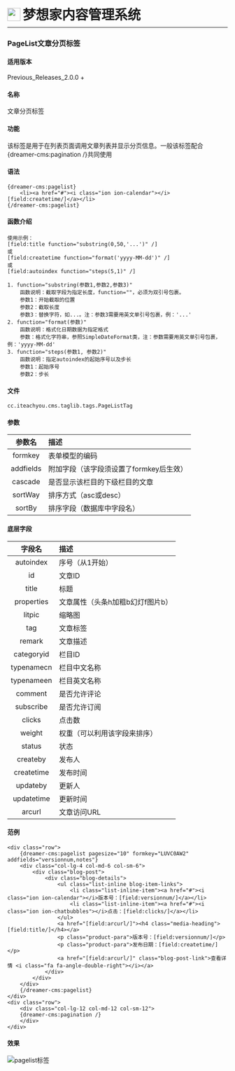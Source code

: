 <div style="display: flex;">
	<img src="https://oss.iteachyou.cc/logo.png" height="30" />
	<div style="margin-left: 5px; font-size: 30px; line-height: 30px; font-weight: bold;">梦想家内容管理系统</div>
</div>

----------
### PageList文章分页标签

#### 适用版本
<p>
Previous_Releases_2.0.0 + 
</p>

#### 名称
<p>
文章分页标签
</p>

#### 功能
<p>
该标签是用于在列表页面调用文章列表并显示分页信息。一般该标签配合{dreamer-cms:pagination /}共同使用
</p>

#### 语法
```html?linenums
{dreamer-cms:pagelist}
	<li><a href="#"><i class="ion ion-calendar"></i>[field:createtime/]</a></li>
{/dreamer-cms:pagelist}
```

#### 函数介绍
```html?linenums
使用示例：
[field:title function="substring(0,50,'...')" /]
或
[field:createtime function="format('yyyy-MM-dd')" /]
或
[field:autoindex function="steps(5,1)" /]

1. function="substring(参数1,参数2,参数3)"
    函数说明：截取字段为指定长度，function=""，必须为双引号包裹。
    参数1：开始截取的位置
    参数2：截取长度
    参数3：替换字符，如...。注：参数3需要用英文单引号包裹，例：'...'
2. function="format(参数)"
    函数说明：格式化日期数据为指定格式
    参数：格式化字符串，参照SimpleDateFormat类，注：参数需要用英文单引号包裹，例：'yyyy-MM-dd'
3. function="steps(参数1, 参数2)"
    函数说明：指定autoindex的起始序号以及步长
    参数1：起始序号
    参数2：步长
```

#### 文件
```java?linenums
cc.iteachyou.cms.taglib.tags.PageListTag
```

#### 参数
参数名|描述
:--:|:--
formkey|表单模型的编码
addfields|附加字段（该字段须设置了formkey后生效）
cascade|是否显示该栏目的下级栏目的文章
sortWay|排序方式（asc或desc）
sortBy|排序字段（数据库中字段名）

#### 底层字段
字段名|描述
:--:|:--
autoindex|序号（从1开始）
id|文章ID
title|标题
properties|文章属性（头条h加粗b幻灯f图片b）
litpic|缩略图
tag|文章标签
remark|文章描述
categoryid|栏目ID
typenamecn|栏目中文名称
typenameen|栏目英文名称
comment|是否允许评论
subscribe|是否允许订阅
clicks|点击数
weight|权重（可以利用该字段来排序）
status|状态
createby|发布人
createtime|发布时间
updateby|更新人
updatetime|更新时间
arcurl|文章访问URL

#### 范例
```html?linenums
<div class="row">
	{dreamer-cms:pagelist pagesize="10" formkey="LUVC0AW2" addfields="versionnum,notes"}
	<div class="col-lg-4 col-md-6 col-sm-6">
		<div class="blog-post">
			<div class="blog-details">
				<ul class="list-inline blog-item-links">
					<li class="list-inline-item"><a href="#"><i class="ion ion-calendar"></i>版本号：[field:versionnum/]</a></li>
					<li class="list-inline-item"><a href="#"><i class="ion ion-chatbubbles"></i>点击：[field:clicks/]</a></li>
				</ul>
				<a href="[field:arcurl/]"><h4 class="media-heading">[field:title/]</h4></a>
				<p class="product-para">版本号：[field:versionnum/]</p>
				<p class="product-para">发布日期：[field:createtime/]</p>
				<a href="[field:arcurl/]" class="blog-post-link">查看详情 <i class="fa fa-angle-double-right"></i></a>
			</div>
		</div>
	</div>
	{/dreamer-cms:pagelist}
</div>
<div class="row">
	<div class="col-lg-12 col-md-12 col-sm-12">
	{dreamer-cms:pagination /}
	</div>
</div>
```

#### 效果
![pagelist标签](https://oss.iteachyou.cc/20190820101533.png "pagelist标签")
